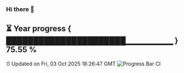 ### Hi there 👋
⏳ Year progress { ██████████████████████▁▁▁▁▁▁▁▁ } 75.55 %
---
⏰ Updated on Fri, 03 Oct 2025 18:26:47 GMT
![Progress Bar CI](https://github.com/liununu/liununu/workflows/Progress%20Bar%20CI/badge.svg)
